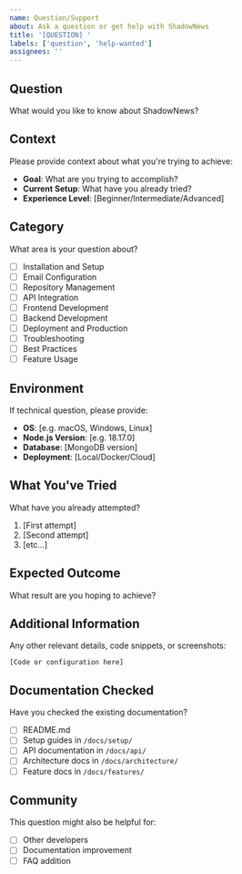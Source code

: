```yaml
---
name: Question/Support
about: Ask a question or get help with ShadowNews
title: '[QUESTION] '
labels: ['question', 'help-wanted']
assignees: ''
---
```


## Question
What would you like to know about ShadowNews?

## Context
Please provide context about what you're trying to achieve:

- **Goal**: What are you trying to accomplish?
- **Current Setup**: What have you already tried?
- **Experience Level**: [Beginner/Intermediate/Advanced]

## Category
What area is your question about?

- [ ] Installation and Setup
- [ ] Email Configuration
- [ ] Repository Management
- [ ] API Integration
- [ ] Frontend Development
- [ ] Backend Development
- [ ] Deployment and Production
- [ ] Troubleshooting
- [ ] Best Practices
- [ ] Feature Usage

## Environment
If technical question, please provide:

- **OS**: [e.g. macOS, Windows, Linux]
- **Node.js Version**: [e.g. 18.17.0]
- **Database**: [MongoDB version]
- **Deployment**: [Local/Docker/Cloud]

## What You've Tried
What have you already attempted?

1. [First attempt]
2. [Second attempt]
3. [etc...]

## Expected Outcome
What result are you hoping to achieve?

## Additional Information
Any other relevant details, code snippets, or screenshots:

```
[Code or configuration here]
```

## Documentation Checked
Have you checked the existing documentation?

- [ ] README.md
- [ ] Setup guides in `/docs/setup/`
- [ ] API documentation in `/docs/api/`
- [ ] Architecture docs in `/docs/architecture/`
- [ ] Feature docs in `/docs/features/`

## Community
This question might also be helpful for:
- [ ] Other developers
- [ ] Documentation improvement
- [ ] FAQ addition
